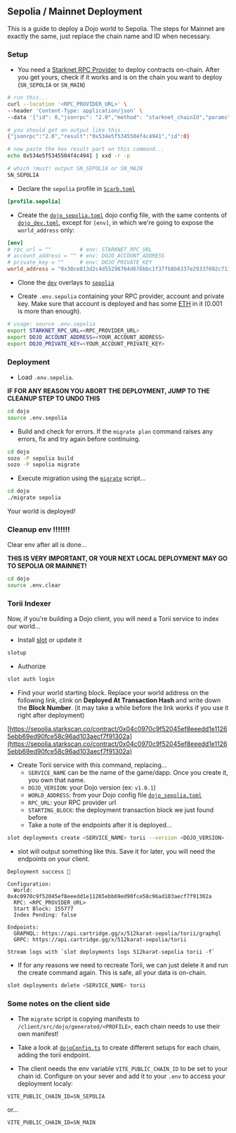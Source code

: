 ## Sepolia / Mainnet Deployment

This is a guide to deploy a Dojo world to Sepolia.
The steps for Mainnet are exactly the same, just replace the chain name and ID when necessary.


### Setup

* You need a [Starknet RPC Provider](https://www.starknet.io/fullnodes-rpc-services/) to deploy contracts on-chain. After you get yours, check if it works and is on the chain you want to deploy (`SN_SEPOLIA` or `SN_MAIN`)

```sh
# run this...
curl --location '<RPC_PROVIDER_URL>' \
--header 'Content-Type: application/json' \
--data '{"id": 0,"jsonrpc": "2.0","method": "starknet_chainId","params": {}}'

# you should get an output like this...
{"jsonrpc":"2.0","result":"0x534e5f5345504f4c4941","id":0}

# now paste the hex result part on this command... 
echo 0x534e5f5345504f4c4941 | xxd -r -p

# which !must! output SN_SEPOLIA or SN_MAIN
SN_SEPOLIA
```

* Declare the `sepolia` profile in [`Scarb.toml`](https://github.com/rsodre/512karat/blob/main/dojo/Scarb.toml)

```toml
[profile.sepolia]
```

* Create the [`dojo_sepolia.toml`](https://github.com/rsodre/512karat/blob/main/dojo/dojo_sepolia.toml) dojo config file, with the same contents of [`dojo_dev.toml`](https://github.com/rsodre/512karat/blob/main/dojo/dojo_dev.toml), except for `[env]`, in which we're going to expose the `world_address` only:

```toml
[env]
# rpc_url = ""         # env: STARKNET_RPC_URL
# account_address = "" # env: DOJO_ACCOUNT_ADDRESS
# private_key = ""     # env: DOJO_PRIVATE_KEY
world_address = "0x30ce813d2c4d55298764d676bbc1f37fb8b6337e29337692c7133f52d106878"
```

* Clone the [`dev`](https://github.com/rsodre/512karat/blob/main/dojo/overlays/dev/) overlays to [`sepolia`](https://github.com/rsodre/512karat/blob/main/dojo/overlays/sepolia/)

* Create `.env.sepolia` containing your RPC provider, account and private key. Make sure that account is deployed and has some [ETH](https://starknet-faucet.vercel.app) in it (0.001 is more than enough).

```sh
# usage: source .env.sepolia
export STARKNET_RPC_URL=<RPC_PROVIDER_URL>
export DOJO_ACCOUNT_ADDRESS=<YOUR_ACCOUNT_ADDRESS>
export DOJO_PRIVATE_KEY=<YOUR_ACCOUNT_PRIVATE_KEY>
```



### Deployment

* Load `.env.sepolia`.

**IF FOR ANY REASON YOU ABORT THE DEPLOYMENT, JUMP TO THE CLEANUP STEP TO UNDO THIS**

```sh
cd dojo
source .env.sepolia
```

* Build and check for errors. If the `migrate plan` command raises any errors, fix and try again before continuing.

```sh
cd dojo
sozo -P sepolia build
sozo -P sepolia migrate
```

* Execute migration using the [`migrate`](https://github.com/rsodre/512karat/blob/main/dojo/migrate) script...

```sh
cd dojo
./migrate sepolia
```

Your world is deployed!


### Cleanup env !!!!!!!

Clear env after all is done...

**THIS IS VERY IMPORTANT, OR YOUR NEXT LOCAL DEPLOYMENT MAY GO TO SEPOLIA OR MAINNET!**

```sh
cd dojo
source .env.clear
```



### Torii Indexer

Now, if you're building a Dojo client, you will need a Torii service to index our world...

* Install [slot](https://github.com/cartridge-gg/slot) or update it

```sh
slotup
```

* Authorize

```sh
slot auth login
```

* Find your world starting block. Replace your world address on the following link, clink on **Deployed At Transaction Hash** and write down the **Block Number**. (it may take a while before the link works if you use it right after deployment)

[https://sepolia.starkscan.co/contract/0x04c0970c9f52045ef8eeedd1e11265ebb69ed90fce58c96ad103aecf7f91302a](https://sepolia.starkscan.co/contract/0x04c0970c9f52045ef8eeedd1e11265ebb69ed90fce58c96ad103aecf7f91302a)

* Create Torii service with this command, replacing...
  * `SERVICE_NAME` can be the name of the game/dapp. Once you create it, you own that name.
  * `DOJO_VERSION`: your Dojo version (ex: `v1.0.1`)
  * `WORLD_ADDRESS`: from your Dojo config file [`dojo_sepolia.toml`](https://github.com/rsodre/512karat/blob/main/dojo/dojo_sepolia.toml)
  * `RPC_URL`: your RPC provider url
  * `STARTING_BLOCK`: the deployment transaction block we just found before
  * Take a note of the endpoints after it is deployed...

```sh
slot deployments create <SERVICE_NAME> torii --version <DOJO_VERSION> --world <WORLD_ADDRESS> --rpc <RPC_URL> --start-block <STARTING_BLOCK> --index-pending true
```

* slot will output something like this. Save it for later, you will need the endpoints on your client.

```
Deployment success 🚀

Configuration:
  World: 0x4c0970c9f52045ef8eeedd1e11265ebb69ed90fce58c96ad103aecf7f91302a
  RPC: <RPC_PROVIDER_URL>
  Start Block: 155777
  Index Pending: false

Endpoints:
  GRAPHQL: https://api.cartridge.gg/x/512karat-sepolia/torii/graphql
  GRPC: https://api.cartridge.gg/x/512karat-sepolia/torii

Stream logs with `slot deployments logs 512karat-sepolia torii -f`
```

* If for any reasons we need to recreate Torii, we can just delete it and run the create command again. This is safe, all your data is on-chain.

```sh
slot deployments delete <SERVICE_NAME> torii
```

### Some notes on the client side

* The `migrate` script is copying manifests to `/client/src/dojo/generated/<PROFILE>`, each chain needs to use their own manifest!

* Take a look at [`dojoConfig.ts`](/client/src/dojo/dojoConfig.ts) to create different setups for each chain, adding the torii endpoint.

* The client needs the env variable `VITE_PUBLIC_CHAIN_ID` to be set to your chain id. Configure on your sever and add it to your `.env` to access your deployment localy:


```
VITE_PUBLIC_CHAIN_ID=SN_SEPOLIA
```

or...

```
VITE_PUBLIC_CHAIN_ID=SN_MAIN
```
